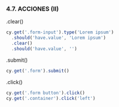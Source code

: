### 4.7. ACCIONES (II)

.clear()
```ts
cy.get('.form-input').type('Lorem ipsum')
  .should('have.value', 'Lorem ipsum')
  .clear()
  .should('have.value', '')
```
.submit()
```ts
cy.get('.form').submit()
```
.click()
```ts
cy.get('.form button').click()
cy.get('.container').click('left')
```